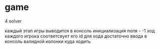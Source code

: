 # game
4 solver

каждый этап игры выводится в консоль
инициализация поля - -1
ход каждого игрока соответсвует его id
для хода достаточно ввода в консоль валидной колонки куда ходить